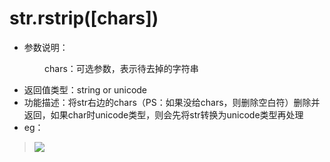 # str.rstrip([chars])

- 参数说明：

&emsp;&emsp;&emsp;&emsp;chars：可选参数，表示待去掉的字符串

- 返回值类型：string or unicode
- 功能描述：将str右边的chars（PS：如果没给chars，则删除空白符）删除并返回，如果char时unicode类型，则会先将str转换为unicode类型再处理
- eg：


>![](http://ww3.sinaimg.cn/mw690/70cc3cccgw1erj25rdhdwj20fy04it8q.jpg)